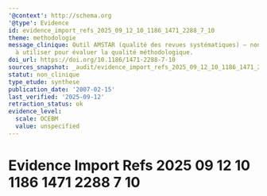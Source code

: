 ```yaml
---
'@context': http://schema.org
'@type': Evidence
id: evidence_import_refs_2025_09_12_10_1186_1471_2288_7_10
theme: methodologie
message_clinique: Outil AMSTAR (qualité des revues systématiques) — non clinique direct;
  à utiliser pour évaluer la qualité méthodologique.
doi_url: https://doi.org/10.1186/1471-2288-7-10
sources_snapshot: _audit/evidence_import_refs_2025_09_12_10_1186_1471_2288_7_10.json
statut: non_clinique
type_etude: synthese
publication_date: '2007-02-15'
last_verified: '2025-09-12'
retraction_status: ok
evidence_level:
  scale: OCEBM
  value: unspecified
---
```

# Evidence Import Refs 2025 09 12 10 1186 1471 2288 7 10

